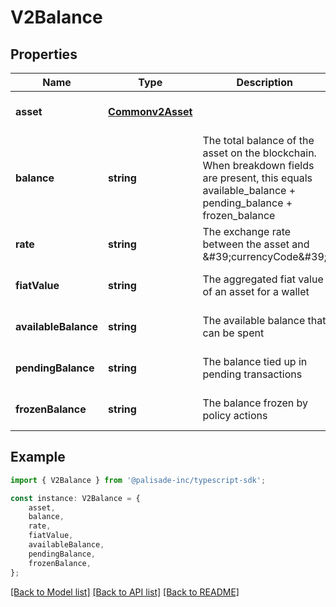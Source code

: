# V2Balance


## Properties

Name | Type | Description | Notes
------------ | ------------- | ------------- | -------------
**asset** | [**Commonv2Asset**](Commonv2Asset.md) |  | [optional] [default to undefined]
**balance** | **string** | The total balance of the asset on the blockchain. When breakdown fields are present, this equals available_balance + pending_balance + frozen_balance | [optional] [default to undefined]
**rate** | **string** | The exchange rate between the asset and \&#39;currencyCode\&#39; | [optional] [default to undefined]
**fiatValue** | **string** | The aggregated fiat value of an asset for a wallet | [optional] [default to undefined]
**availableBalance** | **string** | The available balance that can be spent | [optional] [default to undefined]
**pendingBalance** | **string** | The balance tied up in pending transactions | [optional] [default to undefined]
**frozenBalance** | **string** | The balance frozen by policy actions | [optional] [default to undefined]

## Example

```typescript
import { V2Balance } from '@palisade-inc/typescript-sdk';

const instance: V2Balance = {
    asset,
    balance,
    rate,
    fiatValue,
    availableBalance,
    pendingBalance,
    frozenBalance,
};
```

[[Back to Model list]](../README.md#documentation-for-models) [[Back to API list]](../README.md#documentation-for-api-endpoints) [[Back to README]](../README.md)
